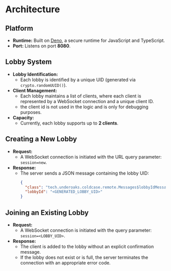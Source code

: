 # Architecture

## Platform

- **Runtime:** Built on [Deno](https://deno.land/), a secure runtime for JavaScript and TypeScript.
- **Port:** Listens on port **8080**.

## Lobby System

- **Lobby Identification:**
    - Each lobby is identified by a unique UID (generated via `crypto.randomUUID()`).
- **Client Management:**
    - Each lobby maintains a list of clients, where each client is represented by a WebSocket connection and a unique client ID.
    - the client id is not used in the logic and is only for debugging purposes. 
- **Capacity:**
    - Currently, each lobby supports up to **2 clients**.

## Creating a New Lobby

- **Request:**
  - A WebSocket connection is initiated with the URL query parameter: `session=new`.
- **Response:**
  - The server sends a JSON message containing the lobby UID:
    ```json
    {
      "class": "tech.underoaks.coldcase.remote.Messages$lobbyIdMessage",
      "lobbyId": "<GENERATED_LOBBY_UID>"
    }
    ```

## Joining an Existing Lobby

- **Request:**
  - A WebSocket connection is initiated with the query parameter: `session=<LOBBY_UID>`.
- **Response:**
  - The client is added to the lobby without an explicit confirmation message.
  - If the lobby does not exist or is full, the server terminates the connection with an appropriate error code.


